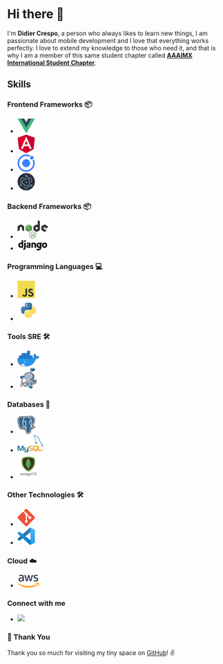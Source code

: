 # Hi there 👋

I'm **Didier Crespo**, a person who always likes to learn new things, I am passionate about mobile development and I love that everything works perfectly.
I love to extend my knowledge to those who need it, and that is why I am a member of this same student chapter called **[AAAIMX International Student Chapter](https://aaaimx.org/)**.

## Skills

### Frontend Frameworks :package:

- [<img src="assets/vue.png" alt="vue logo" width="40">](https://vuejs.org/)
- [<img src="assets/angular.png" alt="angular logo" width="40">](https://angular.io/)
- [<img src="assets/ionic-logo.png" alt="ionic logo" width="40">](https://ionicframework.com/)
- [<img src="assets/electron.png" alt="electron logo" width="40">](https://www.electronjs.org/)

### Backend Frameworks :package:

- [<img src="assets/nodejs.png" alt="node logo" width="70">](https://nodejs.org/es/)
- [<img src="assets/django.png" alt="django logo" width="70">](https://www.djangoproject.com/)

### Programming Languages :computer:

- [<img src="assets/javascript.png" alt="js logo" width="40">](https://developer.mozilla.org/en-US/docs/Web/JavaScript)
- [<img src="assets/python.png" alt="python logo" width="50">](https://www.python.org/)

### Tools SRE :hammer_and_wrench:

- [<img src="assets/docker.png" alt="docker logo" width="50">](https://www.docker.com/)
- [<img src="assets/docker-compose-mini.png" alt="compose logo" width="50">](https://docs.docker.com/compose/)

### Databases :floppy_disk:

- [<img src="assets/postgres.svg" alt="postgres logo" width="40">](https://www.postgresql.org/)
- [<img src="assets/mysql.png" alt="mysql logo" width="60">](https://www.mysql.com/)
- [<img src="assets/mongo.png" alt="mongo logo" width="50">](https://www.mongodb.com/es)

### Other Technologies :hammer_and_wrench:

- [<img src="assets/git.png" alt="git logo" width="40">](https://git-scm.com/)
- [<img src="assets/vscode.png" alt="vscode logo" width="40">](https://code.visualstudio.com/)

### Cloud :cloud:

- [<img src="assets/aws.png" alt="aws logo" width="50">](https://aws.amazon.com/)

<h3>Connect with me</h3>

- [<img src="https://img.shields.io/badge/linkedin-%230077B5.svg?&style=for-the-badge&logo=linkedin&logoColor=white" />](https://www.linkedin.com/in/didier-crespo/)

### :hugs: Thank You

Thank you so much for visiting my tiny space on [GitHub](https://github.com/djcrespo)! :v:
